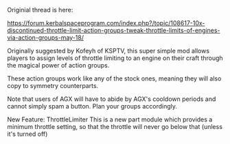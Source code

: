 Originial thread is here:

https://forum.kerbalspaceprogram.com/index.php?/topic/108617-10x-discontinued-throttle-limit-action-groups-tweak-throttle-limits-of-engines-via-action-groups-may-18/

Originally suggested by Kofeyh of KSPTV, this super simple mod allows players to assign levels of throttle limiting to an engine on their craft through the magical power of action groups.

These action groups work like any of the stock ones, meaning they will also copy to symmetry counterparts.

Note that users of AGX will have to abide by AGX's cooldown periods and cannot simply spam a button. Plan your groups accordingly.

New Feature:  ThrottleLimiter
	This is a new part module which provides a minimum throttle setting, so that the throttle will never go below that (unless it's turned off)